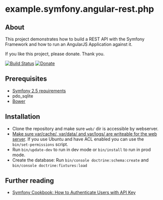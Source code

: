 example.symfony.angular-rest.php
================================

About
-----

This project demonstrates how to build a REST API with the Symfony Framework and how to run an AngularJS Application against it.

If you like this project, please donate. Thank you.

[![Build Status](https://travis-ci.org/philipsorst/example.symfony.angular-rest.php.svg?branch=master)](https://travis-ci.org/philipsorst/example.symfony.angular-rest.php)
[![Donate](http://www.paypalobjects.com/en_US/i/btn/btn_donate_SM.gif)](https://www.paypal.com/cgi-bin/webscr?cmd=_donations&business=W9NAXW8YAZ4D6&item_name=example.symfony.angular-rest.php&currency_code=EUR)

Prerequisites
-------------

* [Symfony 2.5 requirements](http://symfony.com/doc/current/reference/requirements.html)
* pdo_sqlite
* [Bower](http://bower.io)

Installation
------------

* Clone the repository and make sure ```web/``` dir is accessible by webserver.
* [Make sure var/cache/, var/data/ and var/logs/ are writeable for the web server](https://symfony.com/doc/current/setup/file_permissions.html). If you use Ubuntu and have ACL enabled you can use the ```bin/set-permissions``` script.
* Run ```bin/update-dev``` to run in dev mode or ```bin/install``` to run in prod mode.
* Create the database: Run ```bin/console doctrine:schema:create``` and ```bin/console doctrine:fixtures:load```

Further reading
---------------

* [Symfony Cookbook: How to Authenticate Users with API Key](http://symfony.com/doc/current/cookbook/security/api_key_authentication.html)
